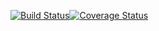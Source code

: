 [![Build Status](https://travis-ci.com/bigfishgames/GameBenchAPI.svg?branch=master)](https://travis-ci.com/bigfishgames/GameBenchAP)[![Coverage Status](https://coveralls.io/repos/github/bigfishgames/GameBenchAPI/badge.svg?branch=%233_ci_checks)](https://coveralls.io/github/bigfishgames/GameBenchAPI?branch=%233_ci_checks)
